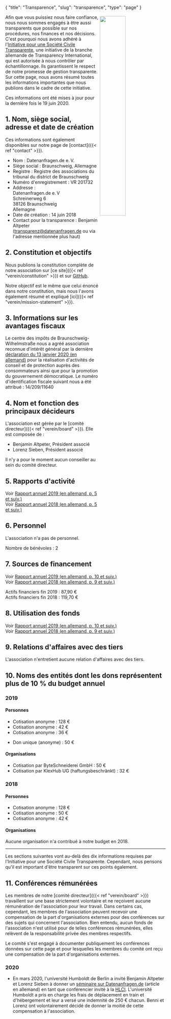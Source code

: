 {
    "title": "Transparence",
    "slug": "transparence",
    "type": "page"
}

<a href="https://www.transparency.de/mitmachen/initiative-transparente-zivilgesellschaft/" class="no-link-decoration"><img src="/img/logo-itz.svg" style="float: right; width: 40%; min-width: 200px; padding: 5px;"></a>

Afin que vous puissiez nous faire confiance, nous nous sommes engagés à être aussi transparents que possible sur nos procédures, nos finances et nos décisions. C'est pourquoi nous avons adhéré à l'[Initiative pour une Société Civile Transparente](https://www.transparency.de/mitmachen/initiative-transparente-zivilgesellschaft/), une initiative de la branche allemande de Transparency International, qui est autorisée à nous contrôler par échantillonnage. Ils garantissent le respect de notre promesse de gestion transparente. Sur cette page, nous avons résumé toutes les informations importantes que nous publions dans le cadre de cette initiative.

Ces informations ont été mises à jour pour la dernière fois le 19 juin 2020.

## 1. Nom, siège social, adresse et date de création

Ces informations sont également disponibles sur notre page de [contact]({{< ref "contact" >}}).

 - Nom : Datenanfragen.de e.&thinsp;V.
 - Siège social : Braunschweig, Allemagne
 - Registre : Registre des associations du tribunal du district de Braunschweig
 - Numéro d'enregistrement : VR 201732
 - Addresse :  
   Datenanfragen.de e.&thinsp;V  
   Schreinerweg 6  
   38126 Braunschweig  
   Allemagne  
 - Date de création : 14 juin 2018
 - Contact pour la transparence : Benjamin Altpeter ([transparenz@datenanfragen.de](mailto:transparenz@datenanfragen.de) ou via l'adresse mentionnée plus haut)

## 2. Constitution et objectifs

Nous publions la constitution complète de notre association sur [ce site]({{< ref "verein/constitution" >}}) et sur [GitHub](https://github.com/datenanfragen/verein/blob/master/satzung.md).

Notre objectif est le même que celui énoncé dans notre constitution, mais nous l'avons également résumé et expliqué [ici]({{< ref "verein/mission-statement" >}}).  

## 3. Informations sur les avantages fiscaux

Le centre des impôts de Braunschweig-Wilhelmstraße nous a agréé association reconnue d'intérêt général par la dernière [déclaration du 13 janvier 2020 (en allemand)](https://static.dacdn.de/docs/freistellungsbescheid_2020-01-13.pdf) pour la réalisation d'activités de conseil et de protection auprès des consommateurs ainsi que pour la promotion du gouvernement démocratique. Le numéro d'identification fiscale suivant nous a été attribué : 14/209/11640

## 4. Nom et fonction des principaux décideurs

L'association est gérée par le [comité directeur]({{< ref "verein/board" >}}). Elle est composée de :

 - Benjamin Altpeter, Président associé
 - Lorenz Sieben, Président associé

Il n'y a pour le moment aucun conseiller au sein du comité directeur.

## 5. Rapports d'activité

Voir [Rapport annuel 2019 (en allemand, p. 5 et suiv.)](https://static.dacdn.de/docs/bericht-2019.pdf)  
Voir [Rapport annuel 2018 (en allemand, p. 5 et suiv.)](https://static.dacdn.de/docs/bericht-2018.pdf)

## 6. Personnel

L'association n'a pas de personnel.

Nombre de bénévoles : 2

## 7. Sources de financement

Voir [Rapport annuel 2019 (en allemand, p. 10 et suiv.)](https://static.dacdn.de/docs/bericht-2019.pdf)  
Voir [Rapport annuel 2018 (en allemand, p. 9 et suiv.)](https://static.dacdn.de/docs/bericht-2018.pdf)

Actifs financiers fin 2019 : 87,90 €  
Actifs financiers fin 2018 : 119,70 €

## 8. Utilisation des fonds

Voir [Rapport annuel 2019 (en allemand, p. 10 et suiv.)](https://static.dacdn.de/docs/bericht-2019.pdf)  
Voir [Rapport annuel 2018 (en allemand, p. 9 et suiv.)](https://static.dacdn.de/docs/bericht-2018.pdf)

## 9. Relations d'affaires avec des tiers 

L'association n'entretient aucune relation d'affaires avec des tiers.

## 10. Noms des entités dont les dons représentent plus de 10 % du budget annuel

### 2019

#### Personnes

- Cotisation anonyme : 128 €
- Cotisation anonyme : 42 €
- Cotisation anonyme : 36 €

<!-- Split the two lists. Without this comment they would end up as one list with stupidly large spacing in-between items. -->

- Don unique (anonyme) : 50 €

#### Organisations

- Cotisation par ByteSchneiderei GmbH : 50 €
- Cotisation par KlexHub UG (haftungsbeschränkt) : 32 €

### 2018

#### Personnes

- Cotisation anonyme : 128 €
- Cotisation anonyme : 50 €
- Cotisation anonyme : 42 € 

#### Organisations

Aucune organisation n'a contribué à notre budget en 2018.

---

Les sections suivantes vont au-delà des dix informations requises par l'Initiative pour une Société Civile Transparente. Cependant, nous pensons qu'il est important d'être transparent sur ces points également.

## 11. Conférences rémunérées

Les membres de notre [comité directeur]({{< ref "verein/board" >}}) travaillent sur une base strictement volontaire et ne reçoivent aucune rémunération de l'association pour leur travail. Dans certains cas, cependant, les membres de l'association peuvent recevoir une compensation de la part d'organisations externes pour des conférences sur des sujets qui concernent l'association. Bien entendu, aucun fonds de l'association n'est utilisé pour de telles conférences rémunérées, elles relèvent de la responsabilité privée des membres respectifs.

Le comité s'est engagé à documenter publiquement les conférences données sur cette page et pour lesquelles les membres du comité ont reçu une compensation de la part d'organisations externes.

### 2020

* En mars 2020, l'université Humboldt de Berlin a invité Benjamin Altpeter et Lorenz Sieben à donner un [séminaire sur Datenanfragen.de](https://www.datenanfragen.de/verein/event/hlci-berlin-2020/) (article en allemand) en tant que conférencier invité à la [HLCI](http://www.hlci.de/). L'université Humboldt a pris en charge les frais de déplacement en train et d'hébergement et leur a versé une indemnité de 250&nbsp;€ chacun. Benni et Lorenz ont volontairement décidé de donner la moitié de cette compensation à l'association.
